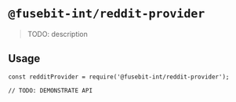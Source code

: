 # `@fusebit-int/reddit-provider`

> TODO: description

## Usage

```
const redditProvider = require('@fusebit-int/reddit-provider');

// TODO: DEMONSTRATE API
```
